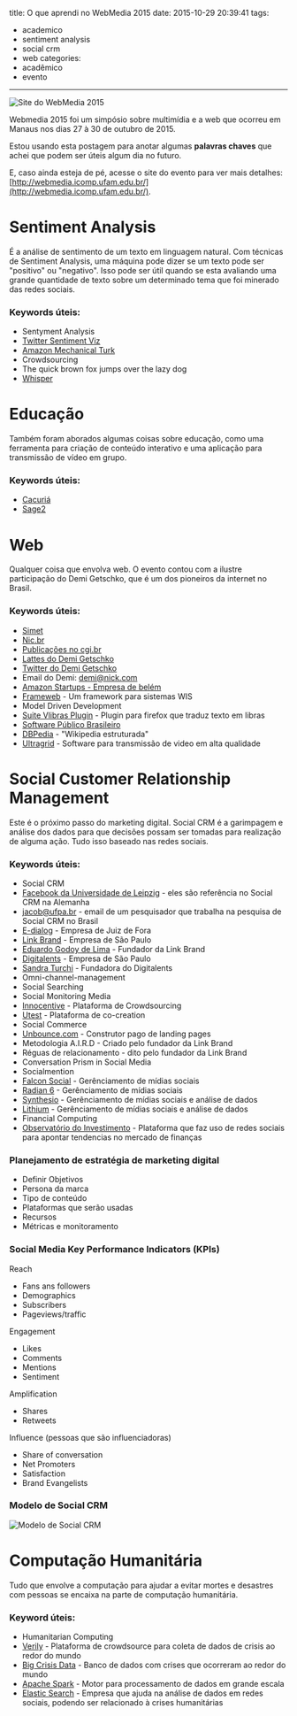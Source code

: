 title: O que aprendi no WebMedia 2015
date: 2015-10-29 20:39:41
tags:
- academico
- sentiment analysis
- social crm
- web
categories:
- acadêmico
- evento
---

![Site do WebMedia 2015](webmedia2015.png)

Webmedia 2015 foi um simpósio sobre multimídia e a web que ocorreu em Manaus nos dias 27 à 30 de outubro de 2015.

Estou usando esta postagem para anotar algumas **palavras chaves** que achei que podem ser úteis algum dia no futuro.

E, caso ainda esteja de pé, acesse o site do evento para ver mais detalhes: [http://webmedia.icomp.ufam.edu.br/](http://webmedia.icomp.ufam.edu.br/).

# Sentiment Analysis

É a análise de sentimento de um texto em linguagem natural. Com técnicas de Sentiment Analysis, uma máquina pode dizer se um texto pode ser "positivo" ou "negativo". Isso pode ser útil quando se esta avaliando uma grande quantidade de texto sobre um determinado tema que foi minerado das redes sociais.

### Keywords úteis:

- Sentyment Analysis
- [Twitter Sentiment Viz](https://www.csc.ncsu.edu/faculty/healey/tweet_viz/tweet_app/)
- [Amazon Mechanical Turk](https://www.mturk.com/mturk/welcome)
- Crowdsourcing
- The quick brown fox jumps over the lazy dog
- [Whisper](https://whisper.sh/)

# Educação

Também foram aborados algumas coisas sobre educação, como uma ferramenta para criação de conteúdo interativo e uma aplicação para transmissão de vídeo em grupo.

### Keywords úteis:

- [Cacuriá](http://www.cacuria.com.br/)
- [Sage2](http://sage2.sagecommons.org/)

# Web

Qualquer coisa que envolva web. O evento contou com a ilustre participação do Demi Getschko, que é um dos pioneiros da internet no Brasil.

### Keywords úteis:

- [Simet](http://simet.nic.br/)
- [Nic.br](http://www.nic.br/)
- [Publicações no cgi.br](http://cgi.br/publicacoes/indice/pesquisas/)
- [Lattes do Demi Getschko](http://buscatextual.cnpq.br/buscatextual/visualizacv.do?id=K4728535Z9)
- [Twitter do Demi Getschko](https://twitter.com/Getschko)
- Email do Demi: demi@nick.com
- [Amazon Startups - Empresa de belém](http://acelerastartups.com/amazon/)
- [Frameweb](http://nemo.inf.ufes.br/projects/frameweb/) - Um framework para sistemas WIS
- Model Driven Development
- [Suite Vlibras Plugin](https://softwarepublico.gov.br/social/suite-vlibras/versoes-estaveis/firefox-vlibras-plugin-0.1.2.xpi) - Plugin para firefox que traduz texto em libras
- [Software Público Brasileiro](https://softwarepublico.gov.br/social/)
- [DBPedia](http://pt.dbpedia.org/) - "Wikipedia estruturada"
- [Ultragrid](http://www.ultragrid.cz/) - Software para transmissão de video em alta qualidade

# Social Customer Relationship Management

Este é o próximo passo do marketing digital. Social CRM é a garimpagem e análise dos dados para que decisões possam ser tomadas para realização de alguma ação. Tudo isso baseado nas redes sociais.

### Keywords úteis:

- Social CRM
- [Facebook da Universidade de Leipzig](https://www.facebook.com/SCRCLEIPZIG/) - eles são referência no Social CRM na Alemanha
- jacob@ufpa.br - email de um pesquisador que trabalha na pesquisa de Social CRM no Brasil
- [E-dialog](http://www.edialog.com.br/) - Empresa de Juiz de Fora
- [Link Brand](http://linkbrand.com.br/) - Empresa de São Paulo
- [Eduardo Godoy de Lima](https://www.linkedin.com/in/eduardogodoydelima) - Fundador da Link Brand
- [Digitalents](https://www.digitalents.com.br/) - Empresa de São Paulo
- [Sandra Turchi](https://twitter.com/SandraTurchi) - Fundadora do Digitalents
- Omni-channel-management
- Social Searching
- Social Monitoring Media
- [Innocentive](http://www.innocentive.com/) - Plataforma de Crowdsourcing
- [Utest](http://www.utest.com/) - Plataforma de co-creation
- Social Commerce
- [Unbounce.com](http://unbounce.com/) - Construtor pago de landing pages
- Metodologia A.I.R.D - Criado pelo fundador da Link Brand
- Réguas de relacionamento - dito pelo fundador da Link Brand
- Conversation Prism in Social Media
- Socialmention
- [Falcon Social](https://www.falconsocial.com/) - Gerênciamento de mídias sociais
- [Radian 6](http://www.salesforce.com/marketing-cloud/overview/) - Gerênciamento de mídias sociais
- [Synthesio](http://www.synthesio.com/) - Gerênciamento de mídias sociais e análise de dados
- [Lithium](http://www.lithium.com/) - Gerênciamento de mídias sociais e análise de dados
- Financial Computing
- [Observatório do Investimento](https://observatoriodoinvestimento.com/) - Plataforma que faz uso de redes sociais para apontar tendencias no mercado de finanças

### Planejamento de estratégia de marketing digital

- Definir Objetivos
- Persona da marca
- Tipo de conteúdo
- Plataformas que serão usadas
- Recursos
- Métricas e monitoramento

### Social Media Key Performance Indicators (KPIs)

Reach
- Fans ans followers
- Demographics
- Subscribers
- Pageviews/traffic

Engagement
- Likes
- Comments
- Mentions
- Sentiment

Amplification
- Shares
- Retweets

Influence (pessoas que são influenciadoras)
- Share of conversation
- Net Promoters
- Satisfaction
- Brand Evangelists

### Modelo de Social CRM

![Modelo de Social CRM](model_crm.jpg)

# Computação Humanitária
Tudo que envolve a computação para ajudar a evitar mortes e desastres com pessoas se encaixa na parte de computação humanitária.

### Keyword úteis:

- Humanitarian Computing
- [Verily](https://veri.ly/) - Plataforma de crowdsource para coleta de dados de crisis ao redor do mundo
- [Big Crisis Data](http://bigcrisisdata.org/) - Banco de dados com crises que ocorreram ao redor do mundo
- [Apache Spark](http://spark.apache.org/) - Motor para processamento de dados em grande escala
- [Elastic Search](https://www.elastic.co/) - Empresa que ajuda na análise de dados em redes sociais, podendo ser relacionado à crises humanitárias